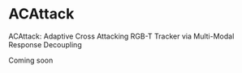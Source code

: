 # ACAttack
ACAttack: Adaptive Cross Attacking RGB-T Tracker via Multi-Modal Response Decoupling

Coming soon
